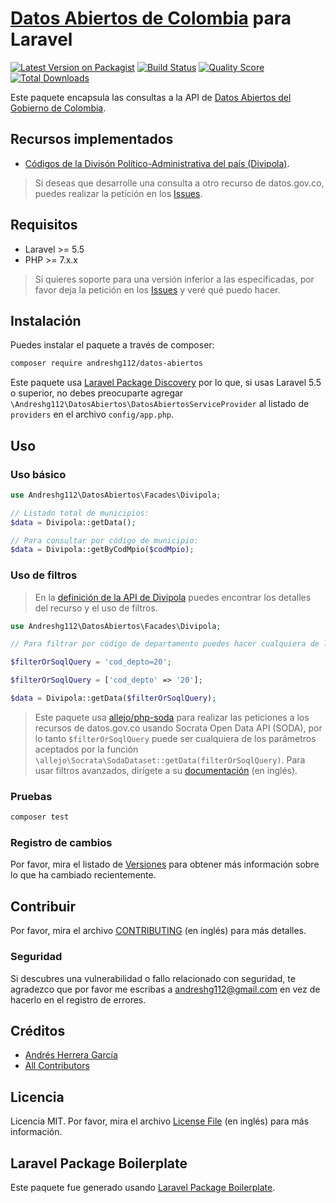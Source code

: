# [Datos Abiertos de Colombia](https://www.datos.gov.co) para Laravel

[![Latest Version on Packagist](https://img.shields.io/packagist/v/andreshg112/datos-abiertos.svg?style=flat-square)](https://packagist.org/packages/andreshg112/datos-abiertos)
[![Build Status](https://travis-ci.com/andreshg112/datos-abiertos.svg?branch=master)](https://travis-ci.com/andreshg112/datos-abiertos)
[![Quality Score](https://img.shields.io/scrutinizer/g/andreshg112/datos-abiertos.svg?style=flat-square)](https://scrutinizer-ci.com/g/andreshg112/datos-abiertos)
[![Total Downloads](https://img.shields.io/packagist/dt/andreshg112/datos-abiertos.svg?style=flat-square)](https://packagist.org/packages/andreshg112/datos-abiertos)

Este paquete encapsula las consultas a la API de [Datos Abiertos del Gobierno de Colombia](https://www.datos.gov.co).

## Recursos implementados

-   [Códigos de la Divisón Político-Administrativa del país (Divipola)](https://dev.socrata.com/foundry/www.datos.gov.co/gdxc-w37w).

> Si deseas que desarrolle una consulta a otro recurso de datos.gov.co, puedes realizar la petición en los [Issues](../../issues).

## Requisitos

-   Laravel >= 5.5
-   PHP >= 7.x.x

> Si quieres soporte para una versión inferior a las especificadas, por favor deja la petición en los [Issues](../../issues) y veré qué puedo hacer.

## Instalación

Puedes instalar el paquete a través de composer:

```bash
composer require andreshg112/datos-abiertos
```

Este paquete usa [Laravel Package Discovery](https://laravel.com/docs/5.5/packages#package-discovery) por lo que, si usas Laravel 5.5 o superior, no debes preocuparte agregar `\Andreshg112\DatosAbiertos\DatosAbiertosServiceProvider` al listado de `providers` en el archivo `config/app.php`.

## Uso

### Uso básico

```php
use Andreshg112\DatosAbiertos\Facades\Divipola;

// Listado total de municipios:
$data = Divipola::getData();

// Para consultar por código de municipio:
$data = Divipola::getByCodMpio($codMpio);
```

### Uso de filtros

> En la [definición de la API de Divipola](https://dev.socrata.com/foundry/www.datos.gov.co/gdxc-w37w) puedes encontrar los detalles del recurso y el uso de filtros.

```php
use Andreshg112\DatosAbiertos\Facades\Divipola;

// Para filtrar por código de departamento puedes hacer cualquiera de las siguientes formas:

$filterOrSoqlQuery = 'cod_depto=20';

$filterOrSoqlQuery = ['cod_depto' => '20'];

$data = Divipola::getData($filterOrSoqlQuery);
```

> Este paquete usa [allejo/php-soda](https://github.com/allejo/PhpSoda) para realizar las peticiones a los recursos de datos.gov.co usando Socrata Open Data API (SODA), por lo tanto `$filterOrSoqlQuery` puede ser cualquiera de los parámetros aceptados por la función `\allejo\Socrata\SodaDataset::getData(filterOrSoqlQuery)`. Para usar filtros avanzados, dirígete a su [documentación](https://github.com/allejo/PhpSoda/wiki/Simple-Filters) (en inglés).

### Pruebas

```bash
composer test
```

### Registro de cambios

Por favor, mira el listado de [Versiones](../../releases) para obtener más información sobre lo que ha cambiado recientemente.

## Contribuir

Por favor, mira el archivo [CONTRIBUTING](CONTRIBUTING.md) (en inglés) para más detalles.

### Seguridad

Si descubres una vulnerabilidad o fallo relacionado con seguridad, te agradezco que por favor me escribas a andreshg112@gmail.com en vez de hacerlo en el registro de errores.

## Créditos

-   [Andrés Herrera García](https://github.com/andreshg112)
-   [All Contributors](../../contributors)

## Licencia

Licencia MIT. Por favor, mira el archivo [License File](LICENSE.md) (en inglés) para más información.

## Laravel Package Boilerplate

Este paquete fue generado usando [Laravel Package Boilerplate](https://laravelpackageboilerplate.com).
